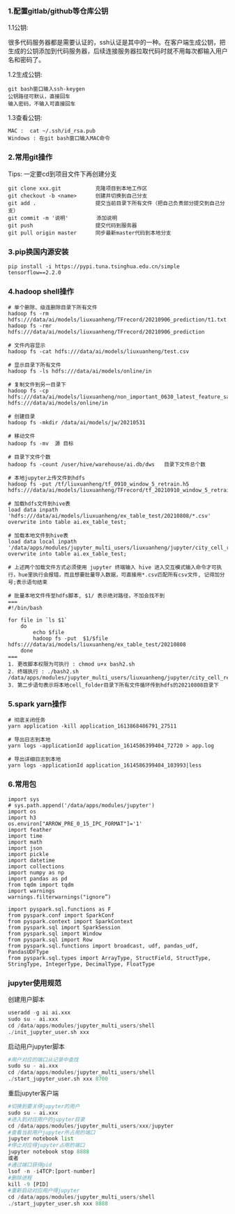 ### 1.配置gitlab/github等仓库公钥
1.1公钥:

很多代码服务器都是需要认证的，ssh认证是其中的一种。在客户端生成公钥，把生成的公钥添加到代码服务器，后续连接服务器拉取代码时就不用每次都输入用户名和密码了。


1.2生成公钥:

    git bash窗口输入ssh-keygen
    公钥路径可默认，直接回车
    输入密码，不输入可直接回车

1.3查看公钥:

    MAC :  cat ~/.ssh/id_rsa.pub
    Windows : 在git bash窗口输入MAC命令

### 2.常用git操作
Tips: 一定要cd到项目文件下再创建分支

    git clone xxx.git           克隆项目到本地工作区
    git checkout -b <name>      创建并切换到自己分支
    git add .                   提交当前目录下所有文件（把自己负责部分提交到自己分支）
    git commit -m '说明'         添加说明
    git push                    提交代码到服务器
    git pull origin master      同步最新master代码到本地分支

### 3.pip换国内源安装
    pip install -i https://pypi.tuna.tsinghua.edu.cn/simple tensorflow==2.2.0

### 4.hadoop shell操作

    # 单个删除、级连删除目录下所有文件
    hadoop fs -rm hdfs:///data/ai/models/liuxuanheng/TFrecord/20210906_prediction/t1.txt
    hadoop fs -rmr hdfs:///data/ai/models/liuxuanheng/TFrecord/20210906_prediction

    # 文件内容显示
    hadoop fs -cat hdfs:///data/ai/models/liuxuanheng/test.csv

    # 显示目录下所有文件
    hadoop fs -ls hdfs:///data/ai/models/online/in 

    # 复制文件到另一目录下       
    hadoop fs -cp hdfs:///data/ai/models/liuxuanheng/non_important_0630_latest_feature_sample.model  hdfs:///data/ai/models/online/in    
    
    # 创建目录
    hadoop fs -mkdir /data/ai/models/jw/20210531

    # 移动文件
    hadoop fs -mv  源 目标

    # 目录下文件个数
    hadoop fs -count /user/hive/warehouse/ai.db/dws   目录下文件总个数

    # 本地jupyter上传文件到hdfs
    hadoop fs -put /tf/liuxuanheng/tf_0910_window_5_retrain.h5 hdfs:///data/ai/models/liuxuanheng/TFrecord/tf_20210910_window_5_retrain.h5
    
    # 加载hdfs文件到hive表
    load data inpath 'hdfs:///data/ai/models/liuxuanheng/ex_table_test/20210808/*.csv' overwrite into table ai.ex_table_test;
    
    # 加载本地文件到hive表
    load data local inpath '/data/apps/modules/jupyter_multi_users/liuxuanheng/jupyter/city_cell_recon/city_cell_order_not_full/*.csv' overwrite into table ai.ex_table_test;

    # 上述两个加载文件方式必须使用 jupyter 终端输入 hive 进入交互模式输入命令才可执行，hue里执行会报错，而且想要批量导入数据，可直接用*.csv匹配所有csv文件, 记得加分号;表示语句结束

    # 批量本地文件传至hdfs脚本, $1/ 表示绝对路径，不加会找不到
    ===
    #!/bin/bash
    
    for file in `ls $1`
        do
            echo $file 
            hadoop fs -put  $1/$file hdfs:///data/ai/models/liuxuanheng/ex_table_test/20210808
        done
    ===
    1. 更改脚本权限为可执行 : chmod u+x bash2.sh    
    2. 终端执行 : ./bash2.sh /data/apps/modules/jupyter_multi_users/liuxuanheng/jupyter/city_cell_recon/cell_folder
    3. 第二步语句表示将本地cell_folder目录下所有文件循环传到hdfs的20210808目录下

### 5.spark yarn操作
    # 彻底关闭任务
    yarn application -kill application_1613868486791_27511

    # 导出日志到本地
    yarn logs -applicationId application_1614586399404_72720 > app.log

    # 导出详细日志到本地
    yarn logs -applicationId application_1614586399404_103993|less
    

### 6.常用包
    import sys
    # sys.path.append('/data/apps/modules/jupyter')
    import os
    import h3
    os.environ["ARROW_PRE_0_15_IPC_FORMAT"]='1'
    import feather
    import time
    import math
    import json
    import pickle
    import datetime
    import collections
    import numpy as np
    import pandas as pd
    from tqdm import tqdm
    import warnings
    warnings.filterwarnings("ignore”)

    import pyspark.sql.functions as F
    from pyspark.conf import SparkConf
    from pyspark.context import SparkContext
    from pyspark.sql import SparkSession
    from pyspark.sql import Window
    from pyspark.sql import Row
    from pyspark.sql.functions import broadcast, udf, pandas_udf, PandasUDFType
    from pyspark.sql.types import ArrayType, StructField, StructType, StringType, IntegerType, DecimalType, FloatType

### jupyter使用规范

创建用户脚本
```python
useradd -g ai ai.xxx
sudo su - ai.xxx
cd /data/apps/modules/jupyter_multi_users/shell
./init_jupyter_user.sh xxx
```

启动用户jupyter脚本
```python
#用户对应的端口从记录中查找
sudo su - ai.xxx
cd /data/apps/modules/jupyter_multi_users/shell
./start_jupyter_user.sh xxx 8700
```

重启jupyter客户端
```python
#切换到要关停jupyter的用户
sudo su - ai.xxx
#进入到对应用户的jupyter目录
cd /data/apps/modules/jupyter_multi_users/xxx/jupyter
#查看当前用户jupyter所占用的端口
jupyter notebook list
#停止对应得jupyter占用的端口
jupyter notebook stop 8888
或者
#通过端口获得pid
lsof -n -i4TCP:[port-number]
#删除进程
kill -9 [PID]
#重新启动对应用户得jupyter
cd /data/apps/modules/jupyter_multi_users/shell
./start_jupyter_user.sh xxx 8888
```
    